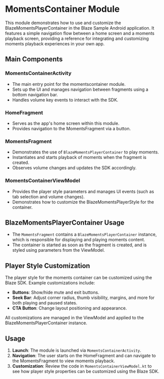 # MomentsContainer Module

This module demonstrates how to use and customize the BlazeMomentsPlayerContainer in the Blaze Sample Android application. It features a simple navigation flow between a home screen and a moments playback screen, providing a reference for integrating and customizing moments playback experiences in your own app.

## Main Components

### MomentsContainerActivity
- The main entry point for the momentscontainer module.
- Sets up the UI and manages navigation between fragments using a bottom navigation bar.
- Handles volume key events to interact with the SDK.

### HomeFragment
- Serves as the app's home screen within this module.
- Provides navigation to the MomentsFragment via a button.

### MomentsFragment
- Demonstrates the use of `BlazeMomentsPlayerContainer` to play moments.
- Instantiates and starts playback of moments when the fragment is created.
- Observes volume changes and updates the SDK accordingly.

### MomentsContainerViewModel
- Provides the player style parameters and manages UI events (such as tab selection and volume changes).
- Demonstrates how to customize the BlazeMomentsPlayerStyle for the container.

## BlazeMomentsPlayerContainer Usage

- The `MomentsFragment` contains a `BlazeMomentsPlayerContainer` instance, which is responsible for displaying and playing moments content.
- The container is started as soon as the fragment is created, and is styled using parameters from the ViewModel.

## Player Style Customization

The player style for the moments container can be customized using the Blaze SDK. Example customizations include:
- **Buttons**: Show/hide mute and exit buttons.
- **Seek Bar**: Adjust corner radius, thumb visibility, margins, and more for both playing and paused states.
- **CTA Button**: Change layout positioning and appearance.

All customizations are managed in the ViewModel and applied to the BlazeMomentsPlayerContainer instance.

## Usage

1. **Launch**: The module is launched via `MomentsContainerActivity`.
2. **Navigation**: The user starts on the HomeFragment and can navigate to the MomentsFragment to view moments playback.
3. **Customization**: Review the code in `MomentsContainerViewModel.kt` to see how player style properties can be customized using the Blaze SDK.
